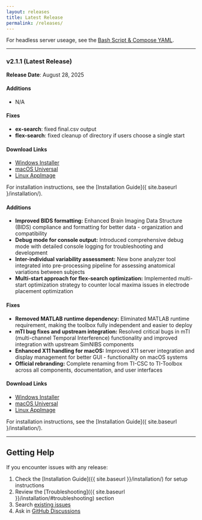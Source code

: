 ```yaml
---
layout: releases
title: Latest Release
permalink: /releases/
---
```


For headless server useage, see the [Bash Script & Compose YAML](https://github.com/idossha/TI-Toolbox/tree/main/launcher/bash).

---

### v2.1.1 (Latest Release)

**Release Date**: August 28, 2025

#### Additions
- N/A

#### Fixes
- **ex-search**: fixed final.csv output
- **flex-search**: fixed cleanup of directory if users choose a single start

#### Download Links
- [Windows Installer](https://github.com/idossha/TI-Toolbox/releases/download/v2.1.1/TI-Toolbox-Windows.exe)
- [macOS Universal](https://github.com/idossha/TI-Toolbox/releases/download/v2.1.1/TemporalInterferenceToolbox-macOS-universal.zip)
- [Linux AppImage](https://github.com/idossha/TI-Toolbox/releases/download/v2.1.1/TemporalInterferenceToolbox-Linux-x86_64.AppImage)

For installation instructions, see the [Installation Guide]({ site.baseurl }/installation/).
#### Additions
- **Improved BIDS formatting:** Enhanced Brain Imaging Data Structure (BIDS) compliance and formatting for better data - organization and compatibility
- **Debug mode for console output:** Introduced comprehensive debug mode with detailed console logging for troubleshooting and development
- **Inter-individual variability assessment:** New bone analyzer tool integrated into pre-processing pipeline for assessing anatomical variations between subjects
- **Multi-start approach for flex-search optimization:** Implemented multi-start optimization strategy to counter local maxima issues in electrode placement optimization

#### Fixes
- **Removed MATLAB runtime dependency:** Eliminated MATLAB runtime requirement, making the toolbox fully independent and easier to deploy
- **mTI bug fixes and upstream integration:** Resolved critical bugs in mTI (multi-channel Temporal Interference) functionality and improved integration with upstream SimNIBS components
- **Enhanced X11 handling for macOS:** Improved X11 server integration and display management for better GUI - functionality on macOS systems
- **Official rebranding:** Complete renaming from TI-CSC to TI-Toolbox across all components, documentation, and user interfaces

#### Download Links
- [Windows Installer](https://github.com/idossha/TI-Toolbox/releases/download/v2.1.0/TI-Toolbox-Windows.exe)
- [macOS Universal](https://github.com/idossha/TI-Toolbox/releases/download/v2.1.0/TemporalInterferenceToolbox-macOS-universal.zip)
- [Linux AppImage](https://github.com/idossha/TI-Toolbox/releases/download/v2.1.0/TemporalInterferenceToolbox-Linux-x86_64.AppImage)

For installation instructions, see the [Installation Guide]({ site.baseurl }/installation/).

---

## Getting Help

If you encounter issues with any release:

1. Check the [Installation Guide]({{ site.baseurl }}/installation/) for setup instructions
2. Review the [Troubleshooting]({{ site.baseurl }}/installation/#troubleshooting) section
3. Search [existing issues](https://github.com/idossha/TI-Toolbox/issues)
4. Ask in [GitHub Discussions](https://github.com/idossha/TI-Toolbox/discussions)

